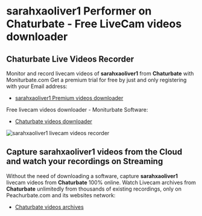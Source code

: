 # sarahxaoliver1 Performer on Chaturbate - Free LiveCam videos downloader

## Chaturbate Live Videos Recorder

Monitor and record livecam videos of **sarahxaoliver1** from **Chaturbate** with Moniturbate.com
Get a premium trial for free by just and only registering with your Email address:
* [sarahxaoliver1 Premium videos downloader](https://moniturbate.com/request-demo-licence-key.html)

Free livecam videos downloader - Moniturbate Software:
* [Chaturbate videos downloader](https://moniturbate.com/moniturbate-download-software.html)

![sarahxaoliver1 livecam videos recorder](https://peachurnet.com/templates/moniturbate-software.png)


## Capture sarahxaoliver1 videos from the Cloud and watch your recordings on Streaming

Without the need of downloading a software, capture **sarahxaoliver1** livecam videos from **Chaturbate** 100% online.
Watch Livecam archives from **Chaturbate** unlimitedly from thousands of existing recordings, only on Peachurbate.com and its websites network:
* [Chaturbate videos archives](https://peachurnet.com/)